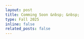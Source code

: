 ```yaml
---
layout: post
title: Comming Soon &nbsp; &nbsp;
type: Fall 2025 
inline: false
related_posts: false
---
```

